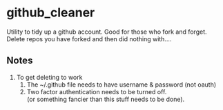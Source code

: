 github_cleaner
==============

Utility to tidy up a github account.   Good for those who fork and forget.   
Delete repos you have forked and then did nothing with....

Notes
------

1. To get deleting to work
    1. The ~/.github file needs to have username & password (not oauth)
    1. Two factor authentication needs to be turned off.  
    (or something fancier than this stuff needs to be done).